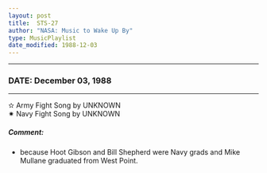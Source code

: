 ```yaml
---
layout: post
title:  STS-27
author: "NASA: Music to Wake Up By"
type: MusicPlaylist
date_modified: 1988-12-03
---
```


----
### DATE: December 03, 1988
----
✫ Army Fight Song by UNKNOWN  &nbsp;<br />✷ Navy Fight Song by UNKNOWN

##### Comment:
* because Hoot Gibson and Bill Shepherd were Navy grads and Mike Mullane graduated from West Point.

